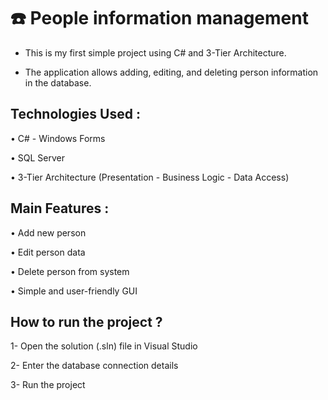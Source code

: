 # ☎️ People information management


* This is my first simple project using C# and 3-Tier Architecture.

- The application allows adding, editing, and deleting person information in the database.

## Technologies Used :

• C# - Windows Forms

• SQL Server

• 3-Tier Architecture (Presentation - Business Logic - Data Access)

## Main Features :

• Add new person

• Edit person data

• Delete person from system

• Simple and user-friendly GUI

## How to run the project ? 

1- Open the solution (.sln) file in Visual Studio

2- Enter the database connection details

3- Run the project








